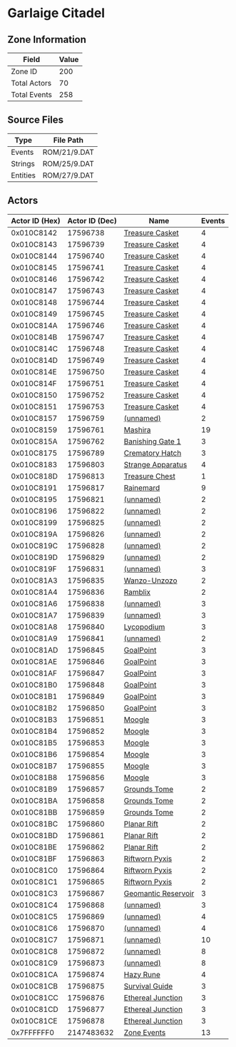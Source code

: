 # Garlaige Citadel

## Zone Information

| Field        |   Value |
|--------------|---------|
| Zone ID      |     200 |
| Total Actors |      70 |
| Total Events |     258 |

## Source Files

| Type     | File Path    |
|----------|--------------|
| Events   | ROM/21/9.DAT |
| Strings  | ROM/25/9.DAT |
| Entities | ROM/27/9.DAT |

## Actors

| Actor ID (Hex)   |   Actor ID (Dec) | Name                                                             |   Events |
|------------------|------------------|------------------------------------------------------------------|----------|
| 0x010C8142       |         17596738 | [Treasure Casket](./17596738%20-%20Treasure%20Casket.md)         |        4 |
| 0x010C8143       |         17596739 | [Treasure Casket](./17596739%20-%20Treasure%20Casket.md)         |        4 |
| 0x010C8144       |         17596740 | [Treasure Casket](./17596740%20-%20Treasure%20Casket.md)         |        4 |
| 0x010C8145       |         17596741 | [Treasure Casket](./17596741%20-%20Treasure%20Casket.md)         |        4 |
| 0x010C8146       |         17596742 | [Treasure Casket](./17596742%20-%20Treasure%20Casket.md)         |        4 |
| 0x010C8147       |         17596743 | [Treasure Casket](./17596743%20-%20Treasure%20Casket.md)         |        4 |
| 0x010C8148       |         17596744 | [Treasure Casket](./17596744%20-%20Treasure%20Casket.md)         |        4 |
| 0x010C8149       |         17596745 | [Treasure Casket](./17596745%20-%20Treasure%20Casket.md)         |        4 |
| 0x010C814A       |         17596746 | [Treasure Casket](./17596746%20-%20Treasure%20Casket.md)         |        4 |
| 0x010C814B       |         17596747 | [Treasure Casket](./17596747%20-%20Treasure%20Casket.md)         |        4 |
| 0x010C814C       |         17596748 | [Treasure Casket](./17596748%20-%20Treasure%20Casket.md)         |        4 |
| 0x010C814D       |         17596749 | [Treasure Casket](./17596749%20-%20Treasure%20Casket.md)         |        4 |
| 0x010C814E       |         17596750 | [Treasure Casket](./17596750%20-%20Treasure%20Casket.md)         |        4 |
| 0x010C814F       |         17596751 | [Treasure Casket](./17596751%20-%20Treasure%20Casket.md)         |        4 |
| 0x010C8150       |         17596752 | [Treasure Casket](./17596752%20-%20Treasure%20Casket.md)         |        4 |
| 0x010C8151       |         17596753 | [Treasure Casket](./17596753%20-%20Treasure%20Casket.md)         |        4 |
| 0x010C8157       |         17596759 | [(unnamed)](./17596759.md)                                       |        2 |
| 0x010C8159       |         17596761 | [Mashira](./17596761%20-%20Mashira.md)                           |       19 |
| 0x010C815A       |         17596762 | [Banishing Gate 1](./17596762%20-%20Banishing%20Gate%201.md)     |        3 |
| 0x010C8175       |         17596789 | [Crematory Hatch](./17596789%20-%20Crematory%20Hatch.md)         |        3 |
| 0x010C8183       |         17596803 | [Strange Apparatus](./17596803%20-%20Strange%20Apparatus.md)     |        4 |
| 0x010C818D       |         17596813 | [Treasure Chest](./17596813%20-%20Treasure%20Chest.md)           |        1 |
| 0x010C8191       |         17596817 | [Rainemard](./17596817%20-%20Rainemard.md)                       |        9 |
| 0x010C8195       |         17596821 | [(unnamed)](./17596821.md)                                       |        2 |
| 0x010C8196       |         17596822 | [(unnamed)](./17596822.md)                                       |        2 |
| 0x010C8199       |         17596825 | [(unnamed)](./17596825.md)                                       |        2 |
| 0x010C819A       |         17596826 | [(unnamed)](./17596826.md)                                       |        2 |
| 0x010C819C       |         17596828 | [(unnamed)](./17596828.md)                                       |        2 |
| 0x010C819D       |         17596829 | [(unnamed)](./17596829.md)                                       |        2 |
| 0x010C819F       |         17596831 | [(unnamed)](./17596831.md)                                       |        3 |
| 0x010C81A3       |         17596835 | [Wanzo-Unzozo](./17596835%20-%20Wanzo-Unzozo.md)                 |        2 |
| 0x010C81A4       |         17596836 | [Ramblix](./17596836%20-%20Ramblix.md)                           |        2 |
| 0x010C81A6       |         17596838 | [(unnamed)](./17596838.md)                                       |        3 |
| 0x010C81A7       |         17596839 | [(unnamed)](./17596839.md)                                       |        3 |
| 0x010C81A8       |         17596840 | [Lycopodium](./17596840%20-%20Lycopodium.md)                     |        3 |
| 0x010C81A9       |         17596841 | [(unnamed)](./17596841.md)                                       |        2 |
| 0x010C81AD       |         17596845 | [GoalPoint](./17596845%20-%20GoalPoint.md)                       |        3 |
| 0x010C81AE       |         17596846 | [GoalPoint](./17596846%20-%20GoalPoint.md)                       |        3 |
| 0x010C81AF       |         17596847 | [GoalPoint](./17596847%20-%20GoalPoint.md)                       |        3 |
| 0x010C81B0       |         17596848 | [GoalPoint](./17596848%20-%20GoalPoint.md)                       |        3 |
| 0x010C81B1       |         17596849 | [GoalPoint](./17596849%20-%20GoalPoint.md)                       |        3 |
| 0x010C81B2       |         17596850 | [GoalPoint](./17596850%20-%20GoalPoint.md)                       |        3 |
| 0x010C81B3       |         17596851 | [Moogle](./17596851%20-%20Moogle.md)                             |        3 |
| 0x010C81B4       |         17596852 | [Moogle](./17596852%20-%20Moogle.md)                             |        3 |
| 0x010C81B5       |         17596853 | [Moogle](./17596853%20-%20Moogle.md)                             |        3 |
| 0x010C81B6       |         17596854 | [Moogle](./17596854%20-%20Moogle.md)                             |        3 |
| 0x010C81B7       |         17596855 | [Moogle](./17596855%20-%20Moogle.md)                             |        3 |
| 0x010C81B8       |         17596856 | [Moogle](./17596856%20-%20Moogle.md)                             |        3 |
| 0x010C81B9       |         17596857 | [Grounds Tome](./17596857%20-%20Grounds%20Tome.md)               |        2 |
| 0x010C81BA       |         17596858 | [Grounds Tome](./17596858%20-%20Grounds%20Tome.md)               |        2 |
| 0x010C81BB       |         17596859 | [Grounds Tome](./17596859%20-%20Grounds%20Tome.md)               |        2 |
| 0x010C81BC       |         17596860 | [Planar Rift](./17596860%20-%20Planar%20Rift.md)                 |        2 |
| 0x010C81BD       |         17596861 | [Planar Rift](./17596861%20-%20Planar%20Rift.md)                 |        2 |
| 0x010C81BE       |         17596862 | [Planar Rift](./17596862%20-%20Planar%20Rift.md)                 |        2 |
| 0x010C81BF       |         17596863 | [Riftworn Pyxis](./17596863%20-%20Riftworn%20Pyxis.md)           |        2 |
| 0x010C81C0       |         17596864 | [Riftworn Pyxis](./17596864%20-%20Riftworn%20Pyxis.md)           |        2 |
| 0x010C81C1       |         17596865 | [Riftworn Pyxis](./17596865%20-%20Riftworn%20Pyxis.md)           |        2 |
| 0x010C81C3       |         17596867 | [Geomantic Reservoir](./17596867%20-%20Geomantic%20Reservoir.md) |        3 |
| 0x010C81C4       |         17596868 | [(unnamed)](./17596868.md)                                       |        3 |
| 0x010C81C5       |         17596869 | [(unnamed)](./17596869.md)                                       |        4 |
| 0x010C81C6       |         17596870 | [(unnamed)](./17596870.md)                                       |        4 |
| 0x010C81C7       |         17596871 | [(unnamed)](./17596871.md)                                       |       10 |
| 0x010C81C8       |         17596872 | [(unnamed)](./17596872.md)                                       |        8 |
| 0x010C81C9       |         17596873 | [(unnamed)](./17596873.md)                                       |        8 |
| 0x010C81CA       |         17596874 | [Hazy Rune](./17596874%20-%20Hazy%20Rune.md)                     |        4 |
| 0x010C81CB       |         17596875 | [Survival Guide](./17596875%20-%20Survival%20Guide.md)           |        3 |
| 0x010C81CC       |         17596876 | [Ethereal Junction](./17596876%20-%20Ethereal%20Junction.md)     |        3 |
| 0x010C81CD       |         17596877 | [Ethereal Junction](./17596877%20-%20Ethereal%20Junction.md)     |        3 |
| 0x010C81CE       |         17596878 | [Ethereal Junction](./17596878%20-%20Ethereal%20Junction.md)     |        3 |
| 0x7FFFFFF0       |       2147483632 | [Zone Events](./Zone%20Events.md)                                |       13 |